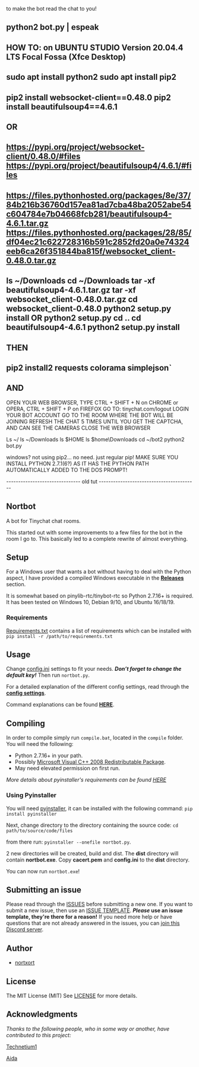 to make the bot read the chat to you!

python2 bot.py | espeak
------------------------------------------------
HOW TO: on UBUNTU STUDIO Version 20.04.4 LTS Focal Fossa (Xfce Desktop)
------------------------
sudo apt install python2
sudo apt install pip2
-------------------------------------
pip2 install websocket-client==0.48.0
pip2 install beautifulsoup4==4.6.1
--
OR
-------------------------------------------------------
https://pypi.org/project/websocket-client/0.48.0/#files
https://pypi.org/project/beautifulsoup4/4.6.1/#files
-
https://files.pythonhosted.org/packages/8e/37/84b216b36760d157ea81ad7cba48ba2052abe54c604784e7b04668fcb281/beautifulsoup4-4.6.1.tar.gz
https://files.pythonhosted.org/packages/28/85/df04ec21c622728316b591c2852fd20a0e74324eeb6ca26f351844ba815f/websocket_client-0.48.0.tar.gz
-----------------------------------
ls ~/Downloads
cd ~/Downloads
tar -xf beautifulsoup4-4.6.1.tar.gz
tar -xf websocket_client-0.48.0.tar.gz
cd websocket_client-0.48.0
python2 setup.py install
OR
python2 setup.py
cd ..
cd beautifulsoup4-4.6.1
python2 setup.py install
--------------------------------------
THEN
-----------------------------------------
pip2 install2 requests colorama simplejson`
---
AND
--------------------------------------------------------------------------------------------
OPEN YOUR WEB BROWSER, TYPE CTRL + SHIFT + N on CHROME or OPERA, CTRL + SHIFT + P on FIREFOX
GO TO: tinychat.com/logout
LOGIN YOUR BOT ACCOUNT
GO TO THE ROOM WHERE THE BOT WILL BE JOINING
REFRESH THE CHAT 5 TIMES UNTIL YOU GET THE CAPTCHA, AND CAN SEE THE CAMERAS
CLOSE THE WEB BROWSER

Ls ~/
ls ~/Downloads
ls $HOME
ls $home\Downloads
cd ~/bot2
python2 bot.py

windows? not using pip2... no need. just regular pip!
MAKE SURE YOU INSTALL PYTHON 2.7.1(6?) AS IT HAS THE PYTHON PATH AUTOMATICALLY ADDED TO THE DOS PROMPT!



























------------------------------- old tut -----------------------------------------
## Nortbot

A bot for Tinychat chat rooms.

This started out with some improvements to a few files for the bot in the room I go to. This basically led to a complete rewrite of almost everything.


## Setup
For a Windows user that wants a bot without having to deal with the Python aspect, I have provided a compiled Windows executable in the [**Releases**](https://github.com/nortxort/nortbot/releases) section.

It is somewhat based on pinylib-rtc/tinybot-rtc so Python 2.7.16+ is required. It has been tested on Windows 10, Debian 9/10, and Ubuntu 16/18/19.


### Requirements

[Requirements.txt](https://github.com/nortxort/nortbot/blob/master/requirements.txt) contains a list of requirements which can be installed with `pip install -r /path/to/requirements.txt`


## Usage

Change [config.ini](https://github.com/nortxort/nortbot/blob/master/config.ini) settings to fit your needs. ***Don’t forget to change the default key!*** Then run `nortbot.py`. 

For a detailed explanation of the different config settings, read through the [**config settings**](https://github.com/nortxort/nortbot/blob/master/CONFIG.md).

Command explanations can be found [**HERE**](https://github.com/nortxort/nortbot/blob/master/COMMANDS.md).


## Compiling

In order to compile simply run `compile.bat`, located in the `compile` folder. You will need the following:
* Python 2.7.16+ in your path.
* Possibly [Microsoft Visual C++ 2008 Redistributable Package](http://www.microsoft.com/downloads/en/details.aspx?FamilyID=9b2da534-3e03-4391-8a4d-074b9f2bc1bf&displaylang=en).
* May need elevated permission on first run.

*More details about pyinstaller's requirements can be found [HERE](https://pyinstaller.readthedocs.io/en/v3.3.1/usage.html#windows)*


### Using Pyinstaller

You will need [pyinstaller](http://www.pyinstaller.org/), it can be installed with the following command: `pip install pyinstaller` 

Next, change directory to the directory containing the source code: `cd path/to/source/code/files` 

from there run: `pyinstaller --onefile nortbot.py`.

2 new directories will be created, build and dist. The **dist** directory will contain **nortbot.exe**. Copy **cacert.pem** and **config.ini** to the **dist** directory.

You can now run `nortbot.exe`!


## Submitting an issue

Please read through the [ISSUES](https://github.com/nortxort/nortbot/issues) before submitting a new one. If you want to submit a new issue, then use an [ISSUE TEMPLATE](https://github.com/nortxort/nortbot/issues/new/choose). **_Please_ use an issue template, they're there for a reason!** If you need more help or have questions that are not already answered in the issues, you can [join this Discord server](https://discord.gg/cHawfkb).


## Author

* [nortxort](https://github.com/nortxort)


## License

The MIT License (MIT)
See [LICENSE](https://github.com/nortxort/nortbot/blob/master/LICENSE) for more details.


## Acknowledgments

*Thanks to the following people, who in some way or another, have contributed to this project:*

[Technetium1](https://github.com/Technetium1)

[Aida](https://github.com/Autotonic)
